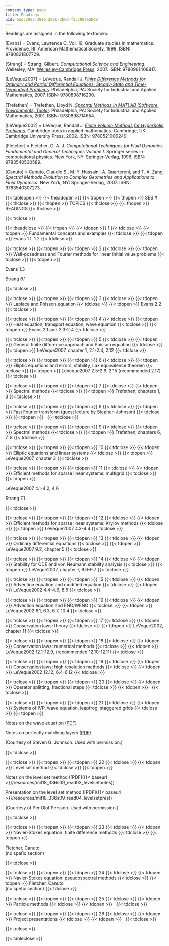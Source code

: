 ```yaml
---
content_type: page
title: Readings
uid: bad3c0e7-381b-2096-3b6d-fd3c887e2be9
---
```


Readings are assigned in the following textbooks:

\[Evans\] = Evans, Lawrence C. Vol. 19. Graduate studies in mathematics. Providence, RI: American Mathematical Society, 1998. ISBN: 9780821807729.

\[Strang\] = Strang, Gilbert. _Computational Science and Engineering_. Wellesley, MA: [Wellesley-Cambridge Press](http://www.wellesleycambridge.com/), 2007. ISBN: 9780961408817.

\[LeVeque2007\] = LeVeque, Randall J. [_Finite Difference Methods for Ordinary and Partial Differential Equations: Steady-State and Time-Dependent Problems_](http://sgpwe.izt.uam.mx/files/users/uami/mlss/documentos/LeVequeRJ.pdf). Philadelphia, PA: Society for Industrial and Applied Mathematics, 2007. ISBN: 9780898716290.

\[Trefethen\] = Trefethen, Lloyd N. [_Spectral Methods in MATLAB (Software, Environments, Tools)_](http://dx.doi.org/10.1137/1.9780898719598). Philadelphia, PA: Society for Industrial and Applied Mathematics, 2001. ISBN: 9780898714654.

\[LeVeque2002\] = LeVeque, Randall J. [_Finite Volume Methods for Hyperbolic Problems_](http://depts.washington.edu/clawpack/book.html). Cambridge texts in applied mathematics. Cambridge, UK: Cambridge University Press, 2002. ISBN: 9780521009249.

\[Fletcher\] = Fletcher, C. A. J. _Computational Techniques for Fluid Dynamics. Fundamental and General Techniques Volume I_. Springer series in computational physics. New York, NY: Springer-Verlag, 1996. ISBN: 9783540530589.

\[Canuto\] = Canuto, Claudio S., M. Y. Hussaini, A. Quarteroni, and T. A. Zang. _Spectral Methods Evolution to Complex Geometries and Applications to Fluid Dynamics_. New York, NY: Springer-Verlag, 2007. ISBN: 9783540307273.

{{< tableopen >}}
{{< theadopen >}}
{{< tropen >}}
{{< thopen >}}
SES #
{{< thclose >}}
{{< thopen >}}
TOPICS
{{< thclose >}}
{{< thopen >}}
READINGS
{{< thclose >}}

{{< trclose >}}

{{< theadclose >}}
{{< tropen >}}
{{< tdopen >}}
1
{{< tdclose >}}
{{< tdopen >}}
Fundamental concepts and examples
{{< tdclose >}}
{{< tdopen >}}
Evans 1.1, 1.2
{{< tdclose >}}

{{< trclose >}}
{{< tropen >}}
{{< tdopen >}}
2
{{< tdclose >}}
{{< tdopen >}}
Well-posedness and Fourier methods for linear initial value problems
{{< tdclose >}}
{{< tdopen >}}


Evans 1.3

Strang 6.1


{{< tdclose >}}

{{< trclose >}}
{{< tropen >}}
{{< tdopen >}}
3
{{< tdclose >}}
{{< tdopen >}}
Laplace and Poisson equation
{{< tdclose >}}
{{< tdopen >}}
Evans 2.2
{{< tdclose >}}

{{< trclose >}}
{{< tropen >}}
{{< tdopen >}}
4
{{< tdclose >}}
{{< tdopen >}}
Heat equation, transport equation, wave equation
{{< tdclose >}}
{{< tdopen >}}
Evans 2.1 and 2.3-2.4
{{< tdclose >}}

{{< trclose >}}
{{< tropen >}}
{{< tdopen >}}
5
{{< tdclose >}}
{{< tdopen >}}
General finite difference approach and Poisson equation
{{< tdclose >}}
{{< tdopen >}}
LeVeque2007, chapter 1, 2.1-2.4, 2.12
{{< tdclose >}}

{{< trclose >}}
{{< tropen >}}
{{< tdopen >}}
6
{{< tdclose >}}
{{< tdopen >}}
Elliptic equations and errors, stability, Lax equivalence theorem
{{< tdclose >}}
{{< tdopen >}}
LeVeque2007 2.5-2.9, 2.15 (recommended 2.17)
{{< tdclose >}}

{{< trclose >}}
{{< tropen >}}
{{< tdopen >}}
7
{{< tdclose >}}
{{< tdopen >}}
Spectral methods
{{< tdclose >}}
{{< tdopen >}}
Trefethen, chapters 1, 3
{{< tdclose >}}

{{< trclose >}}
{{< tropen >}}
{{< tdopen >}}
8
{{< tdclose >}}
{{< tdopen >}}
Fast Fourier transform (guest lecture by Stephen Johnson)
{{< tdclose >}}
{{< tdopen >}}
 
{{< tdclose >}}

{{< trclose >}}
{{< tropen >}}
{{< tdopen >}}
9
{{< tdclose >}}
{{< tdopen >}}
Spectral methods
{{< tdclose >}}
{{< tdopen >}}
Trefethen, chapters 6, 7, 8
{{< tdclose >}}

{{< trclose >}}
{{< tropen >}}
{{< tdopen >}}
10
{{< tdclose >}}
{{< tdopen >}}
Elliptic equations and linear systems
{{< tdclose >}}
{{< tdopen >}}
LeVeque2007, chapter 3
{{< tdclose >}}

{{< trclose >}}
{{< tropen >}}
{{< tdopen >}}
11
{{< tdclose >}}
{{< tdopen >}}
Efficient methods for sparse linear systems: multigrid
{{< tdclose >}}
{{< tdopen >}}


LeVeque2007 4.1-4.2, 4.6

Strang 7.1


{{< tdclose >}}

{{< trclose >}}
{{< tropen >}}
{{< tdopen >}}
12
{{< tdclose >}}
{{< tdopen >}}
Efficient methods for sparse linear systems: Krylov methods
{{< tdclose >}}
{{< tdopen >}}
LeVeque2007 4.3-4.4
{{< tdclose >}}

{{< trclose >}}
{{< tropen >}}
{{< tdopen >}}
13
{{< tdclose >}}
{{< tdopen >}}
Ordinary differential equations
{{< tdclose >}}
{{< tdopen >}}
LeVeque2007 9.2, chapter 5
{{< tdclose >}}

{{< trclose >}}
{{< tropen >}}
{{< tdopen >}}
14
{{< tdclose >}}
{{< tdopen >}}
Stability for ODE and von Neumann stability analysis
{{< tdclose >}}
{{< tdopen >}}
LeVeque2007, chapter 7, 9.6-9.7
{{< tdclose >}}

{{< trclose >}}
{{< tropen >}}
{{< tdopen >}}
15
{{< tdclose >}}
{{< tdopen >}}
Advection equation and modified equation
{{< tdclose >}}
{{< tdopen >}}
LeVeque2002 4.4-4.9, 8.6
{{< tdclose >}}

{{< trclose >}}
{{< tropen >}}
{{< tdopen >}}
16
{{< tdclose >}}
{{< tdopen >}}
Advection equation and ENO/WENO
{{< tdclose >}}
{{< tdopen >}}
LeVeque2002 6.1, 6.3, 6.7, 10.4
{{< tdclose >}}

{{< trclose >}}
{{< tropen >}}
{{< tdopen >}}
17
{{< tdclose >}}
{{< tdopen >}}
Conservation laws: theory
{{< tdclose >}}
{{< tdopen >}}
LeVeque2002, chapter 11
{{< tdclose >}}

{{< trclose >}}
{{< tropen >}}
{{< tdopen >}}
18
{{< tdclose >}}
{{< tdopen >}}
Conservation laws: numerical methods
{{< tdclose >}}
{{< tdopen >}}
LeVeque2002 12.1-12.9, (recommended 12.10-12.11)
{{< tdclose >}}

{{< trclose >}}
{{< tropen >}}
{{< tdopen >}}
19
{{< tdclose >}}
{{< tdopen >}}
Conservation laws: high resolution methods
{{< tdclose >}}
{{< tdopen >}}
LeVeque2002 12.12, 6.4-6.12
{{< tdclose >}}

{{< trclose >}}
{{< tropen >}}
{{< tdopen >}}
20
{{< tdclose >}}
{{< tdopen >}}
Operator splitting, fractional steps
{{< tdclose >}}
{{< tdopen >}}
 
{{< tdclose >}}

{{< trclose >}}
{{< tropen >}}
{{< tdopen >}}
21
{{< tdclose >}}
{{< tdopen >}}
Systems of IVP, wave equation, leapfrog, staggered grids
{{< tdclose >}}
{{< tdopen >}}


Notes on the wave equation ([PDF](http://math.mit.edu/~stevenj/18.369/wave-equations.pdf))

Notes on perfectly matching layers ([PDF](http://math.mit.edu/~stevenj/18.369/pml.pdf))

(Courtesy of Steven G. Johnson. Used with permission.)


{{< tdclose >}}

{{< trclose >}}
{{< tropen >}}
{{< tdopen >}}
22
{{< tdclose >}}
{{< tdopen >}}
Level set method
{{< tdclose >}}
{{< tdopen >}}


Notes on the level set method ([PDF]({{< baseurl >}}/resources/mit18_336s09_read03_levelsetnotes))

Presentation on the level set method ([PDF]({{< baseurl >}}/resources/mit18_336s09_read04_levelsetpres))

(Courtesy of Per Olof Persson. Used with permission.)


{{< tdclose >}}

{{< trclose >}}
{{< tropen >}}
{{< tdopen >}}
23
{{< tdclose >}}
{{< tdopen >}}
Navier-Stokes equation: finite difference methods
{{< tdclose >}}
{{< tdopen >}}


Fletcher, Canuto  
(no spefic section) 


{{< tdclose >}}

{{< trclose >}}
{{< tropen >}}
{{< tdopen >}}
24
{{< tdclose >}}
{{< tdopen >}}
Navier-Stokes equation: pseudospectral methods
{{< tdclose >}}
{{< tdopen >}}
Fletcher, Canuto  
(no spefic section)
{{< tdclose >}}

{{< trclose >}}
{{< tropen >}}
{{< tdopen >}}
25
{{< tdclose >}}
{{< tdopen >}}
Particle methods
{{< tdclose >}}
{{< tdopen >}}
 
{{< tdclose >}}

{{< trclose >}}
{{< tropen >}}
{{< tdopen >}}
26
{{< tdclose >}}
{{< tdopen >}}
Project presentations
{{< tdclose >}}
{{< tdopen >}}
 
{{< tdclose >}}

{{< trclose >}}

{{< tableclose >}}